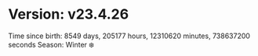 # Version: v23.4.26
Time since birth: 8549 days, 205177 hours, 12310620 minutes, 738637200 seconds
Season: Winter ❄️
